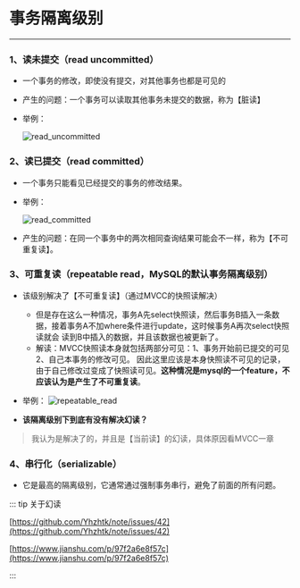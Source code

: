 # 事务隔离级别
---

### 1、读未提交（read uncommitted）

* 一个事务的修改，即使没有提交，对其他事务也都是可见的

* 产生的问题：一个事务可以读取其他事务未提交的数据，称为【脏读】

* 举例：

  ![read_uncommitted](https://moto-1252807079.cos.ap-shanghai.myqcloud.com/program/mysql/read_uncommitted.png)
  
### 2、读已提交（read committed）

* 一个事务只能看见已经提交的事务的修改结果。

* 举例：

  ![read_committed](https://moto-1252807079.cos.ap-shanghai.myqcloud.com/program/mysql/read_committed.png)
  
* 产生的问题：在同一个事务中的两次相同查询结果可能会不一样，称为【不可重复读】。

### 3、可重复读（repeatable read，MySQL的默认事务隔离级别）

* 该级别解决了【不可重复读】（通过MVCC的快照读解决）
  * 但是存在这么一种情况，事务A先select快照读，然后事务B插入一条数据，接着事务A不加where条件进行update，这时候事务A再次select快照读就会
  读到B中插入的数据，并且该数据也被更新了。
  * 解读：MVCC快照读本身就包括两部分可见：1、事务开始前已提交的可见 2、自己本事务的修改可见。
  因此这里应该是本身快照读不可见的记录，由于自己修改过变成了快照读可见。**这种情况是mysql的一个feature，不应该认为是产生了不可重复读**。

* 举例：
  ![repeatable_read](https://moto-1252807079.cos.ap-shanghai.myqcloud.com/program/mysql/repeatable_read.png)
  
* **该隔离级别下到底有没有解决幻读？**
> 我认为是解决了的，并且是【当前读】的幻读，具体原因看MVCC一章
  
### 4、串行化（serializable）

* 它是最高的隔离级别，它通常通过强制事务串行，避免了前面的所有问题。
    
::: tip 关于幻读

[https://github.com/Yhzhtk/note/issues/42](https://github.com/Yhzhtk/note/issues/42)

[https://www.jianshu.com/p/97f2a6e8f57c](https://www.jianshu.com/p/97f2a6e8f57c)

:::